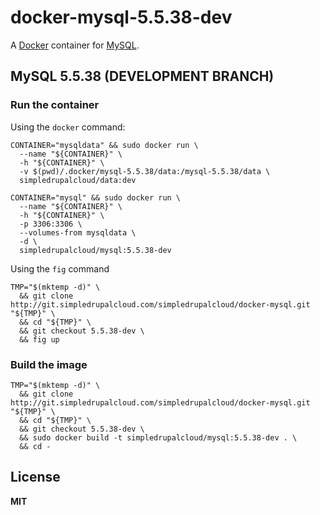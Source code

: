 # docker-mysql-5.5.38-dev

A [Docker](https://docker.com/) container for [MySQL](http://www.mysql.com/).

## MySQL 5.5.38 (DEVELOPMENT BRANCH)

### Run the container

Using the `docker` command:

    CONTAINER="mysqldata" && sudo docker run \
      --name "${CONTAINER}" \
      -h "${CONTAINER}" \
      -v $(pwd)/.docker/mysql-5.5.38/data:/mysql-5.5.38/data \
      simpledrupalcloud/data:dev

    CONTAINER="mysql" && sudo docker run \
      --name "${CONTAINER}" \
      -h "${CONTAINER}" \
      -p 3306:3306 \
      --volumes-from mysqldata \
      -d \
      simpledrupalcloud/mysql:5.5.38-dev

Using the `fig` command

    TMP="$(mktemp -d)" \
      && git clone http://git.simpledrupalcloud.com/simpledrupalcloud/docker-mysql.git "${TMP}" \
      && cd "${TMP}" \
      && git checkout 5.5.38-dev \
      && fig up

### Build the image

    TMP="$(mktemp -d)" \
      && git clone http://git.simpledrupalcloud.com/simpledrupalcloud/docker-mysql.git "${TMP}" \
      && cd "${TMP}" \
      && git checkout 5.5.38-dev \
      && sudo docker build -t simpledrupalcloud/mysql:5.5.38-dev . \
      && cd -

## License

**MIT**
